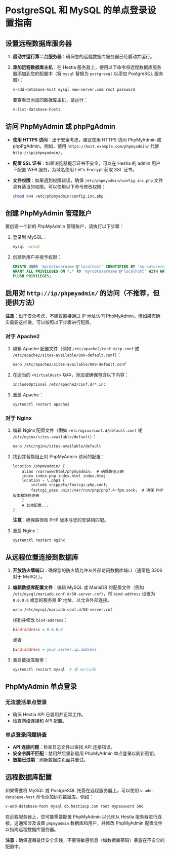 # PostgreSQL 和 MySQL 的单点登录设置指南

## 设置远程数据库服务器

1. **启动并运行第二台服务器**：确保您的远程数据库服务器已经启动并运行。

2. **添加远程数据库主机**：在 Hestia 服务器上，使用以下命令将远程数据库服务器添加到您的配置中（将 `mysql` 替换为 `postgresql` 以添加 PostgreSQL 服务器）：

   ```bash
   v-add-database-host mysql new-server.com root password
   ```

   要查看已添加的数据库主机，请运行：

   ```bash
   v-list-database-hosts
   ```

## 访问 PhpMyAdmin 或 phpPgAdmin

- **使用 HTTPS 访问**：出于安全考虑，建议使用 HTTPS 访问 PhpMyAdmin 或 phpPgAdmin。例如，使用 `https://host.example.com/phpmyadmin/` 代替 `http://ip/phpmyadmin/`。

- **配置 SSL 证书**：如果浏览器提示证书不安全，可以在 Hestia 的 admin 用户下配置 WEB 服务，为域名使用 Let's Encrypt 获取 SSL 证书。

- **文件权限**：如果遇到权限错误，确保 `/etc/phpmyadmin/config.inc.php` 文件具有适当的权限。可以使用以下命令修改权限：

   ```bash
   chmod 644 /etc/phpmyadmin/config.inc.php
   ```

## 创建 PhpMyAdmin 管理账户

要创建一个新的 PhpMyAdmin 管理账户，请执行以下步骤：

1. 登录到 MySQL：

   ```bash
   mysql -uroot
   ```

2. 创建新用户并授予权限：

   ```sql
   CREATE USER 'myrootusername'@'localhost' IDENTIFIED BY 'myrootusername_password';
   GRANT ALL PRIVILEGES ON *.* TO 'myrootusername'@'localhost' WITH GRANT OPTION;
   FLUSH PRIVILEGES;
   ```

## 启用对 `http://ip/phpmyadmin/` 的访问（不推荐，但提供方法）

**注意**：出于安全考虑，不建议直接通过 IP 地址访问 PhpMyAdmin。但如果您确实需要这样做，可以按照以下步骤进行配置。

### 对于 Apache2

1. 编辑 Apache 配置文件（例如 `/etc/apache2/conf.d/ip.conf` 或 `/etc/apache2/sites-available/000-default.conf`）：

   ```bash
   nano /etc/apache2/sites-available/000-default.conf
   ```

2. 在适当的 `<VirtualHost>` 块中，添加或确保包含以下内容：

   ```apache
   IncludeOptional /etc/apache2/conf.d/*.inc
   ```

3. 重启 Apache：

   ```bash
   systemctl restart apache2
   ```

### 对于 Nginx

1. 编辑 Nginx 配置文件（例如 `/etc/nginx/conf.d/default.conf` 或 `/etc/nginx/sites-available/default`）：

   ```bash
   nano /etc/nginx/sites-available/default
   ```

2. 找到并替换阻止对 PhpMyAdmin 访问的配置：

   ```nginx
   location /phpmyadmin/ {
       alias /var/www/html/phpmyadmin;  # 确保路径正确
       index index.php index.html index.htm;
       location ~ \.php$ {
           include snippets/fastcgi-php.conf;
           fastcgi_pass unix:/var/run/php/php7.4-fpm.sock;  # 确保 PHP 版本和路径正确
       }
       # 其他配置...
   }
   ```

   **注意**：确保路径和 PHP 版本与您的安装相匹配。

3. 重启 Nginx：

   ```bash
   systemctl restart nginx
   ```

## 从远程位置连接到数据库

1. **开放防火墙端口**：确保您的防火墙允许从外部访问数据库端口（通常是 3306 对于 MySQL）。

2. **编辑数据库配置文件**：编辑 MySQL 或 MariaDB 的配置文件（例如 `/etc/mysql/mariadb.conf.d/50-server.cnf`），将 `bind-address` 设置为 `0.0.0.0` 或您的服务器 IP 地址，以允许外部连接。

   ```bash
   nano /etc/mysql/mariadb.conf.d/50-server.cnf
   ```

   找到并修改 `bind-address`：

   ```ini
   bind-address = 0.0.0.0
   ```

   或者

   ```ini
   bind-address = your.server.ip.address
   ```

3. 重启数据库服务：

   ```bash
   systemctl restart mysql  # 或 mariadb
   ```

## PhpMyAdmin 单点登录

### 无法激活单点登录

- 确保 Hestia API 已启用并正常工作。
- 检查网络连接和 API 配置。

### 单点登录问题排查

- **API 连接问题**：检查日志文件以查找 API 连接错误。
- **安全令牌不匹配**：禁用然后重新启用 PhpMyAdmin 单点登录以刷新密钥。
- **链接已过期**：刷新数据库页面并重试。

## 远程数据库配置

如果需要将 MySQL 或 PostgreSQL 托管在远程服务器上，可以使用 `v-add-database-host` 命令添加远程数据库。例如：

```bash
v-add-database-host mysql db.hestiacp.com root mypassword 500
```

在远程服务器上，您可能需要配置 PhpMyAdmin 以允许从 Hestia 服务器进行连接。这通常涉及设置 `phpmyadmin` 数据库和用户，并修改 PhpMyAdmin 配置文件以指向远程数据库服务器。

**注意**：确保遵循最佳安全实践，不要将敏感信息（如数据库密码）暴露在不安全的配置中。